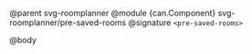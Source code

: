 @parent svg-roomplanner
@module {can.Component} svg-roomplanner/pre-saved-rooms <pre-saved-rooms>
@signature `<pre-saved-rooms>`

@body

## <pre-saved-rooms>

